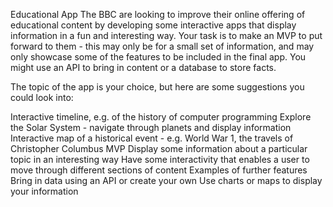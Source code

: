 Educational App
The BBC are looking to improve their online offering of educational content by developing some interactive apps that display information in a fun and interesting way. Your task is to make an MVP to put forward to them - this may only be for a small set of information, and may only showcase some of the features to be included in the final app. You might use an API to bring in content or a database to store facts.

The topic of the app is your choice, but here are some suggestions you could look into:

Interactive timeline, e.g. of the history of computer programming
Explore the Solar System - navigate through planets and display information
Interactive map of a historical event - e.g. World War 1, the travels of Christopher Columbus
MVP
Display some information about a particular topic in an interesting way
Have some interactivity that enables a user to move through different sections of content
Examples of further features
Bring in data using an API or create your own
Use charts or maps to display your information
